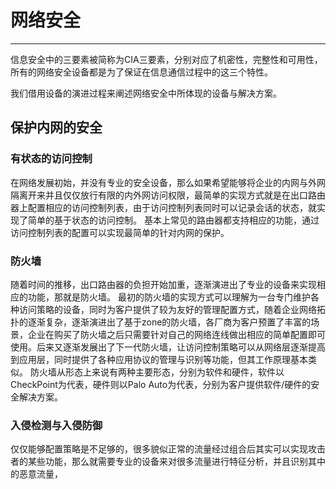# 网络安全

---

信息安全中的三要素被简称为CIA三要素，分别对应了机密性，完整性和可用性，所有的网络安全设备都是为了保证在信息通信过程中的这三个特性。

我们借用设备的演进过程来阐述网络安全中所体现的设备与解决方案。

## 保护内网的安全

### 有状态的访问控制
在网络发展初始，并没有专业的安全设备，那么如果希望能够将企业的内网与外网隔离开来并且仅仅放行有限的内外网访问权限，最简单的实现方式就是在出口路由器上配置相应的访问控制列表，由于访问控制列表同时可以记录会话的状态，就实现了简单的基于状态的访问控制。
基本上常见的路由器都支持相应的功能，通过访问控制列表的配置可以实现最简单的针对内网的保护。

### 防火墙
随着时间的推移，出口路由器的负担开始加重，逐渐演进出了专业的设备来实现相应的功能，那就是防火墙。
最初的防火墙的实现方式可以理解为一台专门维护各种访问策略的设备，同时为客户提供了较为友好的管理配置方式，随着企业网络拓扑的逐渐复杂，逐渐演进出了基于zone的防火墙，各厂商为客户预置了丰富的场景，企业在购买了防火墙之后只需要针对自己的网络连线做出相应的简单配置即可使用。后来又逐渐发展出了下一代防火墙，让访问控制策略可以从网络层逐渐提高到应用层，同时提供了各种应用协议的管理与识别等功能，但其工作原理基本类似。
防火墙从形态上来说有两种主要形态，分别为软件和硬件，软件以CheckPoint为代表，硬件则以Palo Auto为代表，分别为客户提供软件/硬件的安全解决方案。

### 入侵检测与入侵防御
仅仅能够配置策略是不足够的，很多貌似正常的流量经过组合后其实可以实现攻击者的某些功能，那么就需要专业的设备来对很多流量进行特征分析，并且识别其中的恶意流量，


